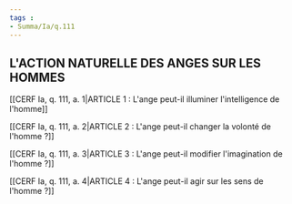 ```yaml
---
tags : 
- Summa/Ia/q.111
---
```


## L'ACTION NATURELLE DES ANGES SUR LES HOMMES

[[CERF Ia, q. 111, a. 1|ARTICLE 1 : L'ange peut-il illuminer l'intelligence de l'homme]]

[[CERF Ia, q. 111, a. 2|ARTICLE 2 : L'ange peut-il changer la volonté de l'homme ?]]

[[CERF Ia, q. 111, a. 3|ARTICLE 3 : L'ange peut-il modifier l'imagination de l'homme ?]]

[[CERF Ia, q. 111, a. 4|ARTICLE 4 : L'ange peut-il agir sur les sens de l'homme ?]]

